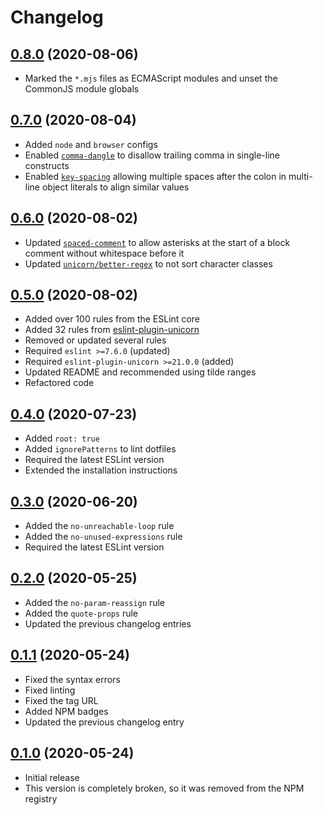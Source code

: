 # Changelog

## [0.8.0] (2020-08-06)
* Marked the `*.mjs` files as ECMAScript modules
and unset the CommonJS module globals

## [0.7.0] (2020-08-04)
* Added `node` and `browser` configs
* Enabled [`comma-dangle`](https://eslint.org/docs/rules/comma-dangle)
to disallow trailing comma in single-line constructs
* Enabled [`key-spacing`](https://eslint.org/docs/rules/key-spacing)
allowing multiple spaces after the colon in multi-line object literals
to align similar values

## [0.6.0] (2020-08-02)
* Updated
[`spaced-comment`](https://eslint.org/docs/rules/spaced-comment)
to allow asterisks at the start of a block comment without whitespace before it
* Updated
[`unicorn/better-regex`](https://github.com/sindresorhus/eslint-plugin-unicorn/blob/master/docs/rules/better-regex.md)
to not sort character classes

## [0.5.0] (2020-08-02)
* Added over 100 rules from the ESLint core
* Added 32 rules from [eslint-plugin-unicorn](https://github.com/sindresorhus/eslint-plugin-unicorn)
* Removed or updated several rules
* Required `eslint >=7.6.0` (updated)
* Required `eslint-plugin-unicorn >=21.0.0` (added)
* Updated README and recommended using tilde ranges
* Refactored code

## [0.4.0] (2020-07-23)
* Added `root: true`
* Added `ignorePatterns` to lint dotfiles
* Required the latest ESLint version
* Extended the installation instructions

## [0.3.0] (2020-06-20)
* Added the `no-unreachable-loop` rule
* Added the `no-unused-expressions` rule
* Required the latest ESLint version

## [0.2.0] (2020-05-25)
* Added the `no-param-reassign` rule
* Added the `quote-props` rule
* Updated the previous changelog entries

## [0.1.1] (2020-05-24)
* Fixed the syntax errors
* Fixed linting
* Fixed the tag URL
* Added NPM badges
* Updated the previous changelog entry

## [0.1.0] (2020-05-24)
* Initial release
* This version is completely broken, so it was removed from the NPM registry

[0.8.0]: https://github.com/valtlai/eslint-config/compare/v0.7.0...v0.8.0
[0.7.0]: https://github.com/valtlai/eslint-config/compare/v0.6.0...v0.7.0
[0.6.0]: https://github.com/valtlai/eslint-config/compare/v0.5.0...v0.6.0
[0.5.0]: https://github.com/valtlai/eslint-config/compare/v0.4.0...v0.5.0
[0.4.0]: https://github.com/valtlai/eslint-config/compare/v0.3.0...v0.4.0
[0.3.0]: https://github.com/valtlai/eslint-config/compare/v0.2.0...v0.3.0
[0.2.0]: https://github.com/valtlai/eslint-config/compare/v0.1.1...v0.2.0
[0.1.1]: https://github.com/valtlai/eslint-config/compare/v0.1.0...v0.1.1
[0.1.0]: https://github.com/valtlai/eslint-config/releases/tag/v0.1.0
